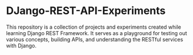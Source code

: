 # DJango-REST-API-Experiments

This repository is a collection of projects and experiments created while learning Django REST Framework. It serves as a playground for testing out various concepts, building APIs, and understanding the RESTful services with Django.